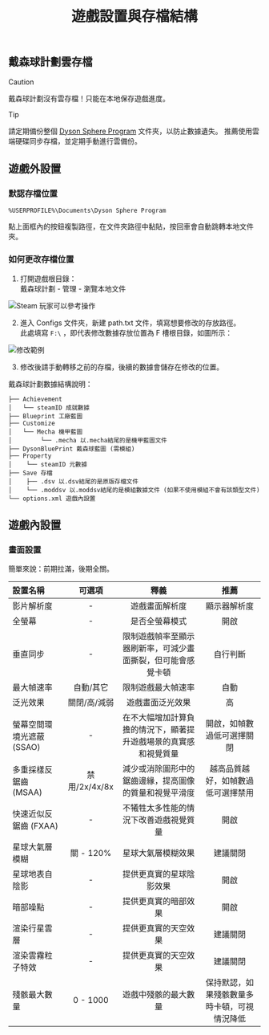 ﻿---
title: 遊戲設置與存檔結構
description: 
---

## 戴森球計劃雲存檔

> [!caution]
> 戴森球計劃沒有雲存檔！只能在本地保存遊戲進度。

> [!tip]
> 請定期備份整個 [Dyson Sphere Program](#默認存檔位置) 文件夾，以防止數據遺失。
> 推薦使用雲端硬碟同步存檔，並定期手動進行雲備份。

## 遊戲外設置
### 默認存檔位置

```
%USERPROFILE%\Documents\Dyson Sphere Program
```

點上面框內的按鈕複製路徑，在文件夾路徑中黏貼，按回車會自動跳轉本地文件夾。

### 如何更改存檔位置

1. 打開遊戲根目錄：  
戴森球計劃 - 管理 - 瀏覽本地文件

![Steam 玩家可以參考操作](/assets/image/save1.webp)

2. 進入 Configs 文件夾，新建 path.txt 文件，填寫想要修改的存放路徑。  
此處填寫 `F:\` ，即代表修改數據存放位置為 F 槽根目錄，如圖所示：

![修改範例](/assets/image/save2.webp)

3. 修改後請手動轉移之前的存檔，後續的數據會儲存在修改的位置。

戴森球計劃數據結構說明：
```
├── Achievement 
│   └── steamID 成就數據
├── Blueprint 工廠藍圖
├── Customize 
│   └── Mecha 機甲藍圖
│        └── .mecha 以.mecha結尾的是機甲藍圖文件
├── DysonBluePrint 戴森球藍圖 (需模組)
├── Property
│    └── steamID 元數據
├── Save 存檔
│    ├── .dsv 以.dsv結尾的是原版存檔文件
│    └── .moddsv 以.moddsv結尾的是模組數據文件 (如果不使用模組不會有該類型文件)
└── options.xml 遊戲內設置
```

## 遊戲內設置
### 畫面設置
簡單來說：前期拉滿，後期全關。

| 設置名稱 | 可選項 | 釋義 | 推薦 |
| :--- | :-: | :-: | :-: |
| 影片解析度 | - | 遊戲畫面解析度 | 顯示器解析度 |
| 全螢幕 | - | 是否全螢幕模式 | 開啟 |
| 垂直同步 | - | 限制遊戲幀率至顯示器刷新率，可減少畫面撕裂，但可能會感覺卡頓 | 自行判斷 |
| 最大幀速率 | 自動/其它 | 限制遊戲最大幀速率 | 自動 |
| 泛光效果 | 關閉/高/減弱 | 遊戲畫面泛光效果 | 高 |
| 螢幕空間環境光遮蔽 (SSAO) | - | 在不大幅增加計算負擔的情況下，顯著提升遊戲場景的真實感和視覺質量 | 開啟，如幀數過低可選擇關閉 |
| 多重採樣反鋸齒 (MSAA) | 禁用/2x/4x/8x | 減少或消除圖形中的鋸齒邊緣，提高圖像的質量和視覺平滑度 | 越高品質越好，如幀數過低可選擇禁用 |
| 快速近似反鋸齒 (FXAA) | - | 不犧牲太多性能的情況下改善遊戲視覺質量 | 開啟 |
| 星球大氣層模糊 | 關 - 120% | 星球大氣層模糊效果 | 建議關閉 |
| 星球地表自陰影 | - | 提供更真實的星球陰影效果 | 開啟 |
| 暗部噪點 | - | 提供更真實的暗部效果 | 開啟 |
| 渲染行星雲層 | - | 提供更真實的天空效果 | 建議關閉 |
| 渲染雲霧粒子特效 | - | 提供更真實的天空效果 | 建議關閉 |
| 殘骸最大數量 | 0 - 1000 | 遊戲中殘骸的最大數量 | 保持默認，如果殘骸數量多時卡頓，可視情況降低 |
